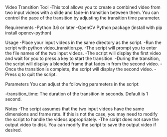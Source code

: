 Video Transition Tool
-This tool allows you to create a combined video from two input videos with a slide and fade-in transition between them. You can control the pace of the transition by adjusting the transition time parameter.

Requirements
-Python 3.6 or later
-OpenCV Python package (install with pip install opencv-python)

Usage
-Place your input videos in the same directory as the script.
-Run the script with python video_transition.py.
-The script will prompt you to enter the file names of the two input videos.
-The script will display the first video and wait for you to press a key to start the transition.
-During the transition, the script will display a blended frame that fades in from the second video.
-Once the transition is complete, the script will display the second video.
-Press q to quit the script.

Parameters
You can adjust the following parameters in the script:

-transition_time: The duration of the transition in seconds. Default is 1 second.

Notes
-The script assumes that the two input videos have the same dimensions and frame rate. If this is not the case, you may need to modify the script to handle the videos appropriately.
-The script does not save the output video to disk. You can modify the script to save the output video if desired.
